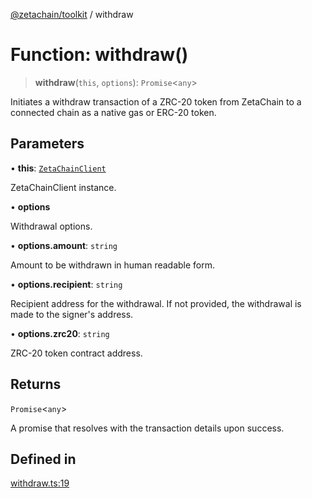 [@zetachain/toolkit](toolkit/index.md) / withdraw

# Function: withdraw()

> **withdraw**(`this`, `options`): `Promise`\<`any`\>

Initiates a withdraw transaction of a ZRC-20 token from ZetaChain to a
connected chain as a native gas or ERC-20 token.

## Parameters

• **this**: [`ZetaChainClient`](toolkit/Class.ZetaChainClient.md)

ZetaChainClient instance.

• **options**

Withdrawal options.

• **options.amount**: `string`

Amount to be withdrawn in human readable form.

• **options.recipient**: `string`

Recipient address for the withdrawal. If not provided,
the withdrawal is made to the signer's address.

• **options.zrc20**: `string`

ZRC-20 token contract address.

## Returns

`Promise`\<`any`\>

A promise that resolves with the transaction details upon success.

## Defined in

[withdraw.ts:19](https://github.com/zeta-chain/toolkit/blob/ff9b248edd3cba24d9f8444af6a768e2af201e71/packages/client/src/withdraw.ts#L19)
